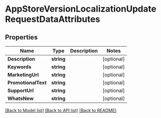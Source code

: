 # AppStoreVersionLocalizationUpdateRequestDataAttributes

## Properties

Name | Type | Description | Notes
------------ | ------------- | ------------- | -------------
**Description** | **string** |  | [optional] 
**Keywords** | **string** |  | [optional] 
**MarketingUrl** | **string** |  | [optional] 
**PromotionalText** | **string** |  | [optional] 
**SupportUrl** | **string** |  | [optional] 
**WhatsNew** | **string** |  | [optional] 

[[Back to Model list]](../README.md#documentation-for-models) [[Back to API list]](../README.md#documentation-for-api-endpoints) [[Back to README]](../README.md)


